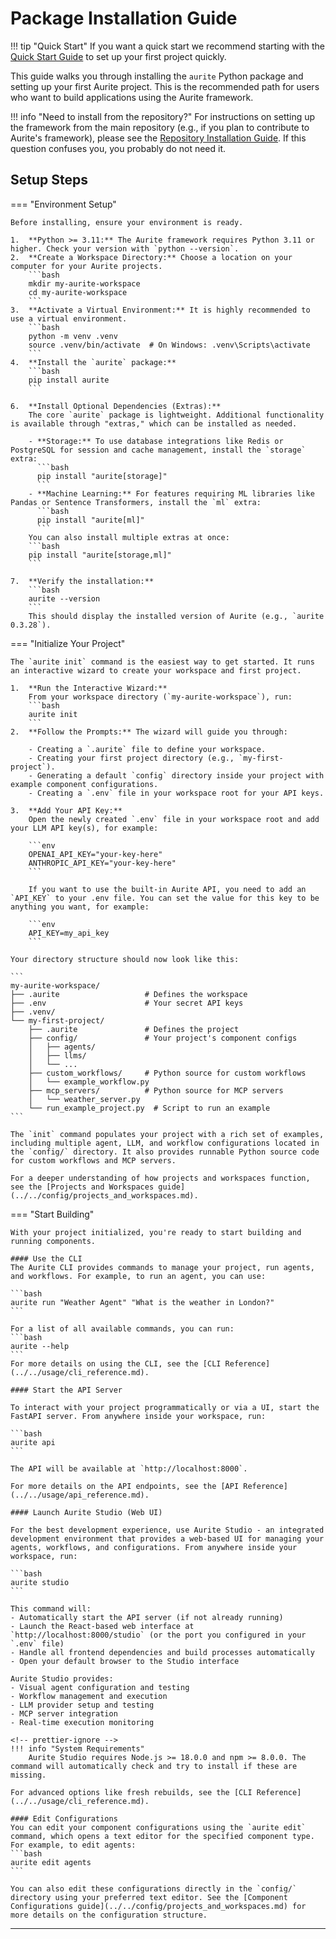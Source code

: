 # Package Installation Guide

<!-- prettier-ignore -->
!!! tip "Quick Start"
    If you want a quick start we recommend starting with the [Quick Start Guide](../quick_start.md) to set up your first project quickly.

This guide walks you through installing the `aurite` Python package and setting up your first Aurite project. This is the recommended path for users who want to build applications using the Aurite framework.

<!-- prettier-ignore -->
!!! info "Need to install from the repository?"
    For instructions on setting up the framework from the main repository (e.g., if you plan to contribute to Aurite's framework), please see the [Repository Installation Guide](./repository_installation_guide.md). If this question confuses you, you probably do not need it.

## Setup Steps

=== "Environment Setup"

    Before installing, ensure your environment is ready.

    1.  **Python >= 3.11:** The Aurite framework requires Python 3.11 or higher. Check your version with `python --version`.
    2.  **Create a Workspace Directory:** Choose a location on your computer for your Aurite projects.
        ```bash
        mkdir my-aurite-workspace
        cd my-aurite-workspace
        ```
    3.  **Activate a Virtual Environment:** It is highly recommended to use a virtual environment.
        ```bash
        python -m venv .venv
        source .venv/bin/activate  # On Windows: .venv\Scripts\activate
        ```
    4.  **Install the `aurite` package:**
        ```bash
        pip install aurite
        ```

    6.  **Install Optional Dependencies (Extras):**
        The core `aurite` package is lightweight. Additional functionality is available through "extras," which can be installed as needed.

        - **Storage:** To use database integrations like Redis or PostgreSQL for session and cache management, install the `storage` extra:
          ```bash
          pip install "aurite[storage]"
          ```
        - **Machine Learning:** For features requiring ML libraries like Pandas or Sentence Transformers, install the `ml` extra:
          ```bash
          pip install "aurite[ml]"
          ```
        You can also install multiple extras at once:
        ```bash
        pip install "aurite[storage,ml]"
        ```

    7.  **Verify the installation:**
        ```bash
        aurite --version
        ```
        This should display the installed version of Aurite (e.g., `aurite 0.3.28`).

=== "Initialize Your Project"

    The `aurite init` command is the easiest way to get started. It runs an interactive wizard to create your workspace and first project.

    1.  **Run the Interactive Wizard:**
        From your workspace directory (`my-aurite-workspace`), run:
        ```bash
        aurite init
        ```
    2.  **Follow the Prompts:** The wizard will guide you through:

        - Creating a `.aurite` file to define your workspace.
        - Creating your first project directory (e.g., `my-first-project`).
        - Generating a default `config` directory inside your project with example component configurations.
        - Creating a `.env` file in your workspace root for your API keys.

    3.  **Add Your API Key:**
        Open the newly created `.env` file in your workspace root and add your LLM API key(s), for example:

        ```env
        OPENAI_API_KEY="your-key-here"
        ANTHROPIC_API_KEY="your-key-here"
        ```

        If you want to use the built-in Aurite API, you need to add an `API_KEY` to your .env file. You can set the value for this key to be anything you want, for example:

        ```env
        API_KEY=my_api_key
        ```

    Your directory structure should now look like this:

    ```
    my-aurite-workspace/
    ├── .aurite                   # Defines the workspace
    ├── .env                      # Your secret API keys
    ├── .venv/
    └── my-first-project/
        ├── .aurite               # Defines the project
        ├── config/               # Your project's component configs
        │   ├── agents/
        │   ├── llms/
        │   └── ...
        ├── custom_workflows/     # Python source for custom workflows
        │   └── example_workflow.py
        ├── mcp_servers/          # Python source for MCP servers
        │   └── weather_server.py
        └── run_example_project.py  # Script to run an example
    ```

    The `init` command populates your project with a rich set of examples, including multiple agent, LLM, and workflow configurations located in the `config/` directory. It also provides runnable Python source code for custom workflows and MCP servers.

    For a deeper understanding of how projects and workspaces function, see the [Projects and Workspaces guide](../../config/projects_and_workspaces.md).

=== "Start Building"

    With your project initialized, you're ready to start building and running components.

    #### Use the CLI
    The Aurite CLI provides commands to manage your project, run agents, and workflows. For example, to run an agent, you can use:

    ```bash
    aurite run "Weather Agent" "What is the weather in London?"
    ```

    For a list of all available commands, you can run:
    ```bash
    aurite --help
    ```
    For more details on using the CLI, see the [CLI Reference](../../usage/cli_reference.md).

    #### Start the API Server

    To interact with your project programmatically or via a UI, start the FastAPI server. From anywhere inside your workspace, run:

    ```bash
    aurite api
    ```

    The API will be available at `http://localhost:8000`.

    For more details on the API endpoints, see the [API Reference](../../usage/api_reference.md).

    #### Launch Aurite Studio (Web UI)

    For the best development experience, use Aurite Studio - an integrated development environment that provides a web-based UI for managing your agents, workflows, and configurations. From anywhere inside your workspace, run:

    ```bash
    aurite studio
    ```

    This command will:
    - Automatically start the API server (if not already running)
    - Launch the React-based web interface at `http://localhost:8000/studio` (or the port you configured in your `.env` file)
    - Handle all frontend dependencies and build processes automatically
    - Open your default browser to the Studio interface

    Aurite Studio provides:
    - Visual agent configuration and testing
    - Workflow management and execution
    - LLM provider setup and testing
    - MCP server integration
    - Real-time execution monitoring

    <!-- prettier-ignore -->
    !!! info "System Requirements"
        Aurite Studio requires Node.js >= 18.0.0 and npm >= 8.0.0. The command will automatically check and try to install if these are missing.

    For advanced options like fresh rebuilds, see the [CLI Reference](../../usage/cli_reference.md).

    #### Edit Configurations
    You can edit your component configurations using the `aurite edit` command, which opens a text editor for the specified component type. For example, to edit agents:
    ```bash
    aurite edit agents
    ```

    You can also edit these configurations directly in the `config/` directory using your preferred text editor. See the [Component Configurations guide](../../config/projects_and_workspaces.md) for more details on the configuration structure.

---
